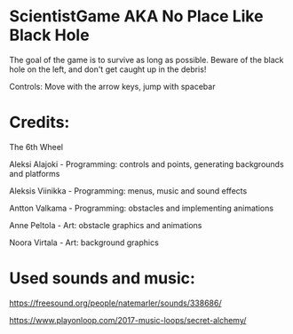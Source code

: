 # ScientistGame AKA No Place Like Black Hole

The goal of the game is to survive as long as possible. Beware of the black hole on the left, and don't get caught up in the debris!

Controls: Move with the arrow keys, jump with spacebar


# Credits:

The 6th Wheel

Aleksi Alajoki    - Programming: controls and points, generating backgrounds and platforms

Aleksis Viinikka  - Programming: menus, music and sound effects

Antton Valkama    - Programming: obstacles and implementing animations

Anne Peltola      - Art: obstacle graphics and animations

Noora Virtala     - Art: background graphics





# Used sounds and music:

https://freesound.org/people/natemarler/sounds/338686/

https://www.playonloop.com/2017-music-loops/secret-alchemy/

